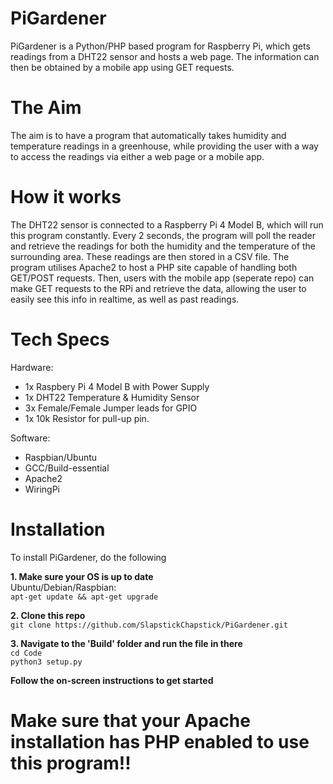 # PiGardener
PiGardener is a Python/PHP based program for Raspberry Pi, which gets readings from a DHT22 sensor and hosts a web page. The information can then be obtained by a mobile app using GET requests.

# The Aim
The aim is to have a program that automatically takes humidity and temperature readings in a greenhouse, while providing the user with a way to access the readings via either a web page or a mobile app.

# How it works
The DHT22 sensor is connected to a Raspberry Pi 4 Model B, which will run this program constantly. Every 2 seconds, the program will poll the reader and retrieve the readings for both the humidity and the temperature of the surrounding area. These readings are then stored in a CSV file. The program utilises Apache2 to host a PHP site capable of handling both GET/POST requests. Then, users with the mobile app (seperate repo) can make GET requests to the RPi and retrieve the data, allowing the user to easily see this info in realtime, as well as past readings.

# Tech Specs

Hardware:
  - 1x Raspbery Pi 4 Model B with Power Supply
  - 1x DHT22 Temperature & Humidity Sensor
  - 3x Female/Female Jumper leads for GPIO
  - 1x 10k Resistor for pull-up pin.
  
Software:
  - Raspbian/Ubuntu
  - GCC/Build-essential
  - Apache2
  - WiringPi

# Installation
To install PiGardener, do the following

**1. Make sure your OS is up to date**<br />
Ubuntu/Debian/Raspbian:<br />
`apt-get update && apt-get upgrade`

**2. Clone this repo**<br />
`git clone https://github.com/SlapstickChapstick/PiGardener.git` 

**3. Navigate to the 'Build' folder and run the file in there**<br />
`cd Code`<br />
`python3 setup.py`

**Follow the on-screen instructions to get started**

# Make sure that your Apache installation has PHP enabled to use this program!!
